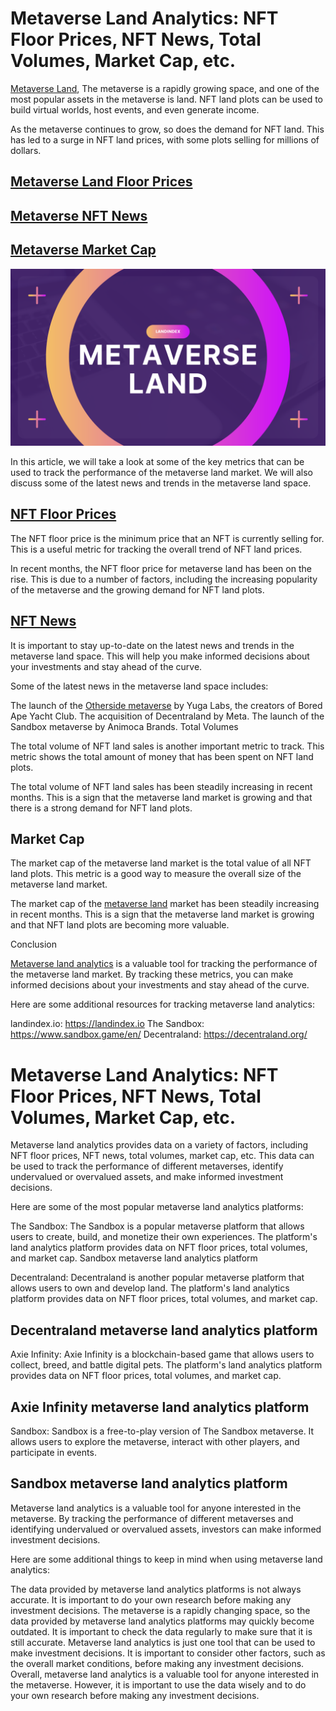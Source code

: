 # Metaverse Land Analytics: NFT Floor Prices, NFT News, Total Volumes, Market Cap, etc.

[Metaverse Land](http://landindex.io "Metaverse Land"), The metaverse is a rapidly growing space, and one of the most popular assets in the metaverse is land. NFT land plots can be used to build virtual worlds, host events, and even generate income.

As the metaverse continues to grow, so does the demand for NFT land. This has led to a surge in NFT land prices, with some plots selling for millions of dollars.

## [Metaverse Land Floor Prices](http://landindex.io "Metaverse Land Floor Prices")
## [Metaverse NFT News](http://landindex.io "Metaverse NFT News")
## [Metaverse Market Cap](http://landindex.io "Metaverse Market Cap")

![Metaverse Land](https://github.com/landindex/metaverse-land/blob/main/Metaverse-Land-Analytics.png)

In this article, we will take a look at some of the key metrics that can be used to track the performance of the metaverse land market. We will also discuss some of the latest news and trends in the metaverse land space.

## [NFT Floor Prices](http://landindex.io "NFT Floor Prices")

The NFT floor price is the minimum price that an NFT is currently selling for. This is a useful metric for tracking the overall trend of NFT land prices.

In recent months, the NFT floor price for metaverse land has been on the rise. This is due to a number of factors, including the increasing popularity of the metaverse and the growing demand for NFT land plots.

## [NFT News](http://landindex.io/news "NFT News")

It is important to stay up-to-date on the latest news and trends in the metaverse land space. This will help you make informed decisions about your investments and stay ahead of the curve.

Some of the latest news in the metaverse land space includes:

The launch of the [Otherside metaverse](https://landindex.io/projects/otherside) by Yuga Labs, the creators of Bored Ape Yacht Club.
The acquisition of Decentraland by Meta.
The launch of the Sandbox metaverse by Animoca Brands.
Total Volumes

The total volume of NFT land sales is another important metric to track. This metric shows the total amount of money that has been spent on NFT land plots.

The total volume of NFT land sales has been steadily increasing in recent months. This is a sign that the metaverse land market is growing and that there is a strong demand for NFT land plots.

## Market Cap

The market cap of the metaverse land market is the total value of all NFT land plots. This metric is a good way to measure the overall size of the metaverse land market.

The market cap of the [metaverse land](http://landindex.io "metaverse land") market has been steadily increasing in recent months. This is a sign that the metaverse land market is growing and that NFT land plots are becoming more valuable.

Conclusion

[Metaverse land analytics](http://landindex.io "Metaverse land analytics") is a valuable tool for tracking the performance of the metaverse land market. By tracking these metrics, you can make informed decisions about your investments and stay ahead of the curve.

Here are some additional resources for tracking metaverse land analytics:

landindex.io: https://landindex.io
The Sandbox: https://www.sandbox.game/en/
Decentraland: https://decentraland.org/

# Metaverse Land Analytics: NFT Floor Prices, NFT News, Total Volumes, Market Cap, etc.

Metaverse land analytics provides data on a variety of factors, including NFT floor prices, NFT news, total volumes, market cap, etc. This data can be used to track the performance of different metaverses, identify undervalued or overvalued assets, and make informed investment decisions.

Here are some of the most popular metaverse land analytics platforms:

The Sandbox: The Sandbox is a popular metaverse platform that allows users to create, build, and monetize their own experiences. The platform's land analytics platform provides data on NFT floor prices, total volumes, and market cap.
Sandbox metaverse land analytics platform

Decentraland: Decentraland is another popular metaverse platform that allows users to own and develop land. The platform's land analytics platform provides data on NFT floor prices, total volumes, and market cap.

## Decentraland metaverse land analytics platform

Axie Infinity: Axie Infinity is a blockchain-based game that allows users to collect, breed, and battle digital pets. The platform's land analytics platform provides data on NFT floor prices, total volumes, and market cap.

## Axie Infinity metaverse land analytics platform

Sandbox: Sandbox is a free-to-play version of The Sandbox metaverse. It allows users to explore the metaverse, interact with other players, and participate in events.

## Sandbox metaverse land analytics platform

Metaverse land analytics is a valuable tool for anyone interested in the metaverse. By tracking the performance of different metaverses and identifying undervalued or overvalued assets, investors can make informed investment decisions.

Here are some additional things to keep in mind when using metaverse land analytics:

The data provided by metaverse land analytics platforms is not always accurate. It is important to do your own research before making any investment decisions.
The metaverse is a rapidly changing space, so the data provided by metaverse land analytics platforms may quickly become outdated. It is important to check the data regularly to make sure that it is still accurate.
Metaverse land analytics is just one tool that can be used to make investment decisions. It is important to consider other factors, such as the overall market conditions, before making any investment decisions.
Overall, metaverse land analytics is a valuable tool for anyone interested in the metaverse. However, it is important to use the data wisely and to do your own research before making any investment decisions.
